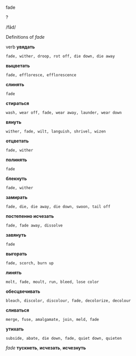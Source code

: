 fade

?

/fād/

Definitions of _fade_

verb
**увядать**

    fade, wither, droop, rot off, die down, die away
**выцветать**

    fade, effloresce, efflorescence
**слинять**

    fade
**стираться**

    wash, wear off, fade, wear away, launder, wear down
**вянуть**

    wither, fade, wilt, languish, shrivel, wizen
**отцветать**

    fade, wither
**полинять**

    fade
**блекнуть**

    fade, wither
**замирать**

    fade, die, die away, die down, swoon, tail off
**постепенно исчезать**

    fade, fade away, dissolve
**завянуть**

    fade
**выгорать**

    fade, scorch, burn up
**линять**

    molt, fade, moult, run, bleed, lose color
**обесцвечивать**

    bleach, discolor, discolour, fade, decolorize, decolour
**сливаться**

    merge, fuse, amalgamate, join, meld, fade
**утихать**

    subside, abate, die down, fade, quiet down, quieten

_fade_
**тускнеть**, **исчезать**, **исчезнуть**